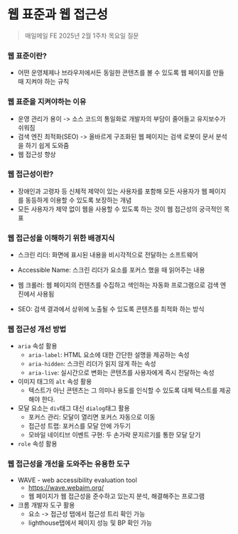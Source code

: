 #  웹 표준과 웹 접근성

> 매일메일 FE 2025년 2월 1주차 목요일 질문

### 웹 표준이란?
- 어떤 운영체제나 브라우저에서든 동일한 콘텐츠를 볼 수 있도록 웹 페이지를 만들 때 지켜야 하는 규칙

### 웹 표준을 지켜야하는 이유
- 운영 관리가 용이 -> 소스 코드의 통일화로 개발자의 부담이 줄어들고 유지보수가 쉬워짐
- 검색 엔진 최적화(SEO) -> 올바르게 구조화된 웹 페이지는 검색 로봇이 문서 분석을 하기 쉽게 도와줌
- 웹 접근성 향상


### 웹 접근성이란?
- 장애인과 고령자 등 신체적 제약이 있는 사용자를 포함해 모든 사용자가 웹 페이지를 동등하게 이용할 수 있도록 보장하는 개념
- 모든 사용자가 제약 없이 웹을 사용할 수 있도록 하는 것이 웹 접근성의 궁극적인 목표

### 웹 접근성을 이해하기 위한 배경지식
- 스크린 리더: 화면에 표시된 내용을 비시각적으로 전달하는 소프트웨어
- Accessible Name: 스크린 리더가 요소를 포커스 했을 때 읽어주는 내용

- 웹 크롤러: 웹 페이지의 컨텐츠를 수집하고 색인하는 자동화 프로그램으로 검색 엔진에서 사용됨
- SEO: 검색 결과에서 상위에 노출될 수 있도록 콘텐츠를 최적화 하는 방식

### 웹 접근성 개선 방법
- `aria` 속성 활용
    - `aria-label`: HTML 요소에 대한 간단한 설명을 제공하는 속성
    - `aria-hidden`: 스크린 리더가 읽지 않게 하는 속성
    - `aria-live`: 실시간으로 변화는 콘텐츠를 사용자에게 즉시 전달하는 속성
- 이미지  태그의 `alt` 속성 활용
    - 텍스트가 아닌 콘텐츠는 그 의미나 용도를 인식할 수 있도록 대체 텍스트를 제공해야 한다.
- 모달 요소는 `div`태그 대신 `dialog`태그 활용
    - 포커스 관리: 모달이 열리면 포커스 자동으로 이동
    - 접근성 트랩: 포커스를 모달 안에 가두기
    - 모바일 네이티브 이벤트 구현: 두 손가락 문지르기를 통한 모달 닫기 
- `role` 속성 활용

### 웹 접근성을 개선을 도와주는 유용한 도구
- WAVE - web accessibility evaluation tool
    - https://wave.webaim.org/
    - 웹 페이지가 웹 접근성을 준수하고 있는지 분석, 해결해주는 프로그램
- 크롬 개발자 도구 활용
    - 요소 -> 접근성 탭에서 접근성 트리 확인 가능
    - lighthouse탭에서 페이지 성능 및 BP 확인 가능